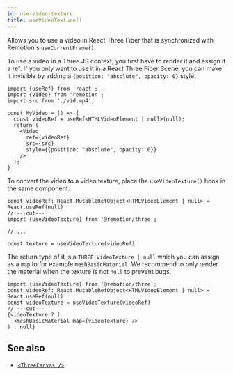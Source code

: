 ```yaml
---
id: use-video-texture
title: useVideoTexture()
---
```


Allows you to use a video in React Three Fiber that is synchronized with Remotion's `useCurrentFrame()`.

To use a video in a Three.JS context, you first have to render it and assign it a ref. If you only want to use it in a React Three Fiber Scene, you can make it invisible by adding a `{position: "absolute", opacity: 0}` style.

```tsx twoslash
import {useRef} from 'react';
import {Video} from 'remotion';
import src from './vid.mp4';

const MyVideo = () => {
  const videoRef = useRef<HTMLVideoElement | null>(null);
  return (
    <Video
      ref={videoRef}
      src={src}
      style={{position: "absolute", opacity: 0}}
    />
  );
}
```

To convert the video to a video texture, place the `useVideoTexture()` hook in the same component.

```tsx twoslash
const videoRef: React.MutableRefObject<HTMLVideoElement | null> = React.useRef(null)
// ---cut---
import {useVideoTexture} from '@remotion/three';

// ...

const texture = useVideoTexture(videoRef)
```

The return type of it is a `THREE.VideoTexture | null` which you can assign as a `map` to for example `meshBasicMaterial`. We recommend to only render the material when the texture is not `null` to prevent bugs.

```tsx twoslash
import {useVideoTexture} from '@remotion/three';
const videoRef: React.MutableRefObject<HTMLVideoElement | null> = React.useRef(null)
const videoTexture = useVideoTexture(videoRef)
// ---cut---
{videoTexture ? (
  <meshBasicMaterial map={videoTexture} />
) : null}
```

## See also

- [`<ThreeCanvas />`](/docs/three-canvas)
